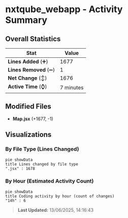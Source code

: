 # nxtqube_webapp - Activity Summary 

## Overall Statistics

| Stat                   | Value                                                             |
| ---------------------- | ----------------------------------------------------------------- |
| **Lines Added** (➕)   | 1677                                          |
| **Lines Removed** (➖) | 1                                        |
| **Net Change** (↕)    | 1676                |
| **Active Time** (⌚)   | 7 minutes |


## Modified Files
- **Map.jsx** (+1677, -1)

## Visualizations

### By File Type (Lines Changed)

```mermaid
pie showData
title Lines changed by file type
".jsx" : 1678
```

### By Hour (Estimated Activity Count)

```mermaid
pie showData
title Coding activity by hour (count of changes)
"14h" : 6
```


> **Last Updated:** 13/06/2025, 14:16:43